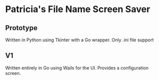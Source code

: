 # Patricia's File Name Screen Saver

## Prototype

Written in Python using Tkinter with a Go wrapper. Only .ini file support

## V1

Written entirely in Go using Wails for the UI. Provides a configuration screen.
